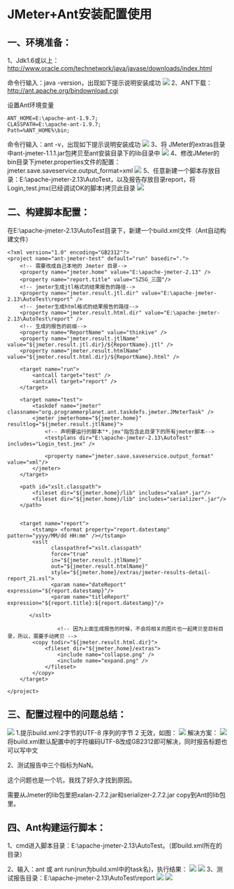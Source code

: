 # JMeter+Ant安装配置使用

## 一、环境准备：

1、Jdk1.6或以上：http://www.oracle.com/technetwork/java/javase/downloads/index.html

命令行输入：java -version，出现如下提示说明安装成功
![](./images/jmeter_11_01.png)
2、ANT下载：http://ant.apache.org/bindownload.cgi 

设置Ant环境变量
```
ANT_HOME=E:\apache-ant-1.9.7;
CLASSPATH=E:\apache-ant-1.9.7;
Path=%ANT_HOME%\bin;
```
命令行输入：ant -v，出现如下提示说明安装成功
![](./images/jmeter_11_02.png)
3、将 JMeter的extras目录中ant-jmeter-1.1.1.jar包拷贝至ant安装目录下的lib目录中
![](./images/jmeter_11_03.png)
4、修改JMeter的bin目录下jmeter.properties文件的配置：jmeter.save.saveservice.output_format=xml
![](./images/jmeter_11_04.png)
5、任意新建一个脚本存放目录：E:\apache-jmeter-2.13\AutoTest，以及报告存放目录report，将Login_test.jmx(已经调试OK的脚本)拷贝此目录
![](./images/jmeter_11_05.png)
## 二、构建脚本配置：

在E:\apache-jmeter-2.13\AutoTest目录下，新建一个build.xml文件（Ant自动构建文件）
```
<?xml version="1.0" encoding="GB2312"?>
<project name="ant-jmeter-test" default="run" basedir=".">
    <!-- 需要改成自己本地的 Jmeter 目录-->  
    <property name="jmeter.home" value="E:\apache-jmeter-2.13" />
    <property name="report.title" value="SZSG_三国"/>
    <!-- jmeter生成jtl格式的结果报告的路径--> 
    <property name="jmeter.result.jtl.dir" value="E:\apache-jmeter-2.13\AutoTest\report" />
    <!-- jmeter生成html格式的结果报告的路径-->
    <property name="jmeter.result.html.dir" value="E:\apache-jmeter-2.13\AutoTest\report" />
    <!-- 生成的报告的前缀-->  
    <property name="ReportName" value="thinkive" />
    <property name="jmeter.result.jtlName" value="${jmeter.result.jtl.dir}/${ReportName}.jtl" />
    <property name="jmeter.result.htmlName" value="${jmeter.result.html.dir}/${ReportName}.html" />

    <target name="run">
        <antcall target="test" />
        <antcall target="report" />
    </target>
    
    <target name="test">
        <taskdef name="jmeter" classname="org.programmerplanet.ant.taskdefs.jmeter.JMeterTask" />
        <jmeter jmeterhome="${jmeter.home}" resultlog="${jmeter.result.jtlName}">
            <!-- 声明要运行的脚本"*.jmx"指包含此目录下的所有jmeter脚本-->
            <testplans dir="E:\apache-jmeter-2.13\AutoTest" includes="Login_test.jmx" />
            
            <property name="jmeter.save.saveservice.output_format" value="xml"/>
        </jmeter>
    </target>
        
    <path id="xslt.classpath">
        <fileset dir="${jmeter.home}/lib" includes="xalan*.jar"/>
        <fileset dir="${jmeter.home}/lib" includes="serializer*.jar"/>
    </path>


    <target name="report">
        <tstamp> <format property="report.datestamp" pattern="yyyy/MM/dd HH:mm" /></tstamp>
        <xslt 
              classpathref="xslt.classpath"
              force="true"
              in="${jmeter.result.jtlName}"
              out="${jmeter.result.htmlName}"
              style="${jmeter.home}/extras/jmeter-results-detail-report_21.xsl">
              <param name="dateReport" expression="${report.datestamp}"/>
              <param name="titleReport" expression="${report.title}:${report.datestamp}"/>

       </xslt>

                <!-- 因为上面生成报告的时候，不会将相关的图片也一起拷贝至目标目录，所以，需要手动拷贝 --> 
        <copy todir="${jmeter.result.html.dir}">
            <fileset dir="${jmeter.home}/extras">
                <include name="collapse.png" />
                <include name="expand.png" />
            </fileset>
        </copy>
    </target>

</project>
```
## 三、配置过程中的问题总结：
![](./images/jmeter_11_06.png)
1.提示build.xml:2字节的UTF-8 序列的字节 2 无效，如图：
![](./images/jmeter_11_07.png)
解决方案：
![](./images/jmeter_11_08.png)
将build.xml默认配置中的字符编码UTF-8改成GB2312即可解决，同时报告标题也可以写中文

2、测试报告中三个指标为NaN。

这个问题也是一个坑，我找了好久才找到原因。

需要从Jmeter的lib包里把xalan-2.7.2.jar和serializer-2.7.2.jar copy到Ant的lib包里。

## 四、Ant构建运行脚本：

1、cmd进入脚本目录：E:\apache-jmeter-2.13\AutoTest。（即build.xml所在的目录）

2、输入：ant  或 ant run(run为build.xml中的task名)，执行结果：
![](./images/jmeter_11_09.png)
![](./images/jmeter_11_10.png)
3、测试报告目录：E:\apache-jmeter-2.13\AutoTest\report
![](./images/jmeter_11_11.png)
![](./images/jmeter_11_12.png)
